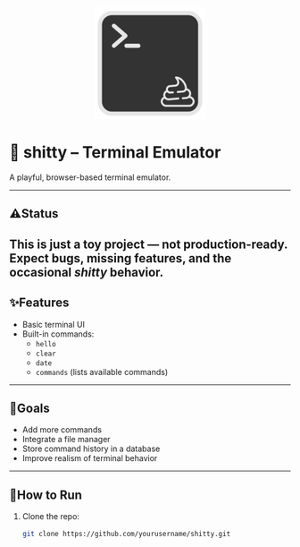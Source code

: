<div style="text-align: center;">
    <img src="public/images/logo.png" width="200px" alt="shitty logo">
</div>

# 💩 shitty – Terminal Emulator
A playful, browser-based terminal emulator.

---

## ⚠️Status
This is just a toy project — **not production-ready**.  
Expect bugs, missing features, and the occasional *shitty* behavior.
---

## ✨Features
- Basic terminal UI
- Built-in commands:
    - `hello`
    - `clear`
    - `date`
    - `commands` (lists available commands)

---

## 🎯Goals
- Add more commands
- Integrate a file manager
- Store command history in a database
- Improve realism of terminal behavior

---

## 🚀How to Run
1. Clone the repo:
   ```bash
   git clone https://github.com/yourusername/shitty.git
